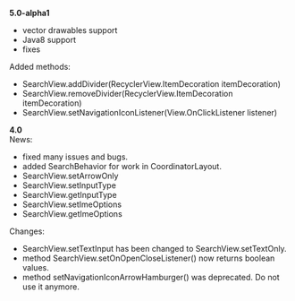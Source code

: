 **5.0-alpha1**
 - vector drawables support
 - Java8 support
 - fixes

Added methods:
 
 - SearchView.addDivider(RecyclerView.ItemDecoration itemDecoration)
 - SearchView.removeDivider(RecyclerView.ItemDecoration itemDecoration)
 - SearchView.setNavigationIconListener(View.OnClickListener listener)
 

**4.0**  
News:
 - fixed many issues and bugs.
 - added SearchBehavior for work in CoordinatorLayout.
 - SearchView.setArrowOnly
 - SearchView.setInputType
 - SearchView.getInputType
 - SearchView.setImeOptions
 - SearchView.getImeOptions
 
Changes:
 - SearchView.setTextInput has been changed to SearchView.setTextOnly.
 - method SearchView.setOnOpenCloseListener() now returns boolean values.
 - method setNavigationIconArrowHamburger() was deprecated. Do not use it anymore.